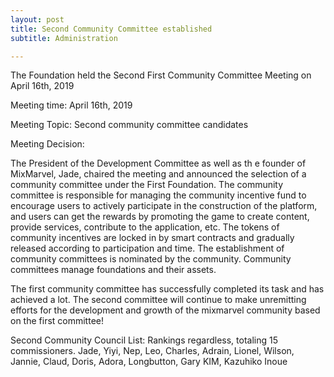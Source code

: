 ```yaml
---
layout: post
title: Second Community Committee established
subtitle: Administration

---
```


The Foundation held the Second First Community Committee Meeting on April 16th, 2019

Meeting time: April 16th, 2019

Meeting Topic: Second community committee candidates 

Meeting Decision: 

The President of the Development Committee as well as th e founder of MixMarvel, Jade, chaired the meeting and announced  the selection of a community committee under the First Foundation. 
The community committee is responsible for managing the community incentive fund to encourage users to actively participate in the construction of the platform, and users can get the rewards by promoting the game to create content, provide services, contribute to the application, etc. The tokens of community incentives are locked in by smart contracts and gradually released according to participation and time. The establishment of community committees is nominated by the community. Community committees manage foundations and their assets. 

The first community committee has successfully completed its task and has achieved a lot. The second committee will continue to make unremitting efforts for the development and growth of the mixmarvel community based on the first committee!

Second Community Council List: Rankings regardless, totaling 15 commissioners.
Jade, Yiyi, Nep, Leo, Charles, Adrain, Lionel, Wilson, Jannie, Claud, Doris, Adora, Longbutton, Gary KIM, Kazuhiko Inoue
